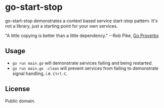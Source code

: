 # go-start-stop

go-start-stop demonstrates a context based service start-stop pattern. It's not
a library, just a starting point for your own services.

"A little copying is better than a little dependency."
--Rob Pike, [Go Proverbs](https://go-proverbs.github.io/)

## Usage

- `go run main.go` will demonstrate services failing and being restarted.
- `go run main.go -clean` will prevent services from failing to demonstrate
  signal handling, i.e. `Ctrl-C`.

## License

Public domain.
